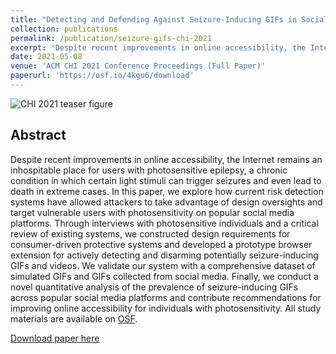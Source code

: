 ```yaml
---
title: "Detecting and Defending Against Seizure-Inducing GIFs in Social Media"
collection: publications
permalink: /publication/seizure-gifs-chi-2021
excerpt: 'Despite recent improvements in online accessibility, the Internet remains an inhospitable place for users with photosensitive epilepsy, a chronic condition in which certain light stimuli can trigger seizures and even lead to death in extreme cases. In this paper, we explore how current risk detection systems have allowed attackers to take advantage of design oversights and target vulnerable users with photosensitivity on popular social media platforms.'
date: 2021-05-08
venue: 'ACM CHI 2021 Conference Proceedings (Full Paper)'
paperurl: 'https://osf.io/4kgu6/download'
---
```


![CHI 2021 teaser figure](http://lsouth.github.io/images/chi-2021-teaser.png)

## Abstract

Despite recent improvements in online accessibility, the Internet remains an inhospitable place for users with photosensitive epilepsy, a chronic condition in which certain light stimuli can trigger seizures and even lead to death in extreme cases. In this paper, we explore how current risk detection systems have allowed attackers to take advantage of design oversights and target vulnerable users with photosensitivity on popular social media platforms. Through interviews with photosensitive individuals and a critical review of existing systems, we constructed design requirements for consumer-driven protective systems and developed a prototype browser extension for actively detecting and disarming potentially seizure-inducing GIFs and videos. We validate our system with a comprehensive dataset of simulated GIFs and GIFs collected from social media. Finally, we conduct a novel quantitative analysis of the prevalence of seizure-inducing GIFs across popular social media platforms and contribute recommendations for improving online accessibility for individuals with photosensitivity. All study materials are available on [OSF](https://osf.io/5a3dy/).

[Download paper here](https://osf.io/4kgu6/download)
